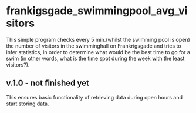 # frankigsgade_swimmingpool_avg_visitors

This simple program checks every 5 min.(whilst the swimming pool is open) the number of visitors in the swimminghall on Frankrigsgade and tries to infer statistics, in order to determine what would be the best time to go for a swim (in other words, what is the time spot during the week with the least visitors?).

## v.1.0 - not finished yet
This ensures basic functionality of retrieving data during open hours and start storing data.
